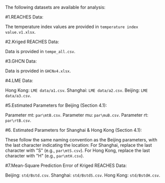 The following datasets are available for analysis:

#1.REACHES Data:

The temperature index values are provided in `temperature index value.v1.xlsx`.

#2.Kriged REACHES Data:

Data is provided in `tempe_all.csv`.

#3.GHCN Data:

Data is provided in `GHCNv4.xlsx`.

#4.LME Data:

Hong Kong: `LME data/a1.csv`.
Shanghai: `LME data/a2.csv`.
Beijing: `LME data/a3.csv`.

#5.Estimated Parameters for Beijing (Section 4.1):

Parameter mt: `par\mtB.csv`.
Parameter mu: `par\muB.csv`.
Parameter rt: `par\rtB.csv`.

#6. Estimated Parameters for Shanghai & Hong Kong (Section 4.1):

These follow the same naming convention as the Beijing parameters, with the last character indicating the location:
For Shanghai, replace the last character with "S" (e.g., `par\mtS.csv`).
For Hong Kong, replace the last character with "H" (e.g., `par\mtH.csv`).

#7.Mean-Square Prediction Error of Kriged REACHES Data:

Beijing: `std/Bstd.csv`.
Shanghai: `std/BstdS.csv`.
Hong Kong: `std/BstdH.csv`.
